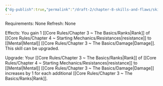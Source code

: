```yaml
---
{"dg-publish":true,"permalink":"/draft-2/chapter-8-skills-and-flaws/skill-list/intelect/rank-1/mental-resistance/"}
---
```


Requirements: None
Refresh: None

Effects:
You gain 1 [[Core Rules/Chapter 3 ~ The Basics/Ranks\|Rank]] of [[Core Rules/Chapter 4 ~ Starting Mechanics/Resistances\|resistance]] to [[Mental\|Mental]] [[Core Rules/Chapter 3 ~ The Basics/Damage\|Damage]].
This skill can be upgraded.

Upgrade:
Your [[Core Rules/Chapter 3 ~ The Basics/Ranks\|Rank]] of [[Core Rules/Chapter 4 ~ Starting Mechanics/Resistances\|resistance]] to [[Mental\|Mental]] [[Core Rules/Chapter 3 ~ The Basics/Damage\|Damage]] increases by 1 for each additional [[Core Rules/Chapter 3 ~ The Basics/Ranks\|Rank]].


